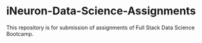 # iNeuron-Data-Science-Assignments
This repository is for submission of assignments of Full Stack Data Science Bootcamp.
